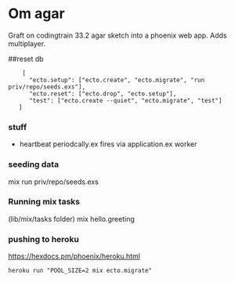 # Om agar

Graft on codingtrain 33.2 agar sketch into a phoenix web app.
Adds multiplayer.




##reset db
```
    [
      "ecto.setup": ["ecto.create", "ecto.migrate", "run priv/repo/seeds.exs"],
      "ecto.reset": ["ecto.drop", "ecto.setup"],
      "test": ["ecto.create --quiet", "ecto.migrate", "test"]
   ]
``` 
### stuff
- heartbeat periodcally.ex fires via application.ex worker


### seeding data
mix run priv/repo/seeds.exs

### Running mix tasks 
 (lib/mix/tasks folder)
mix hello.greeting



### pushing to heroku
https://hexdocs.pm/phoenix/heroku.html

```
heroku run "POOL_SIZE=2 mix ecto.migrate"
```